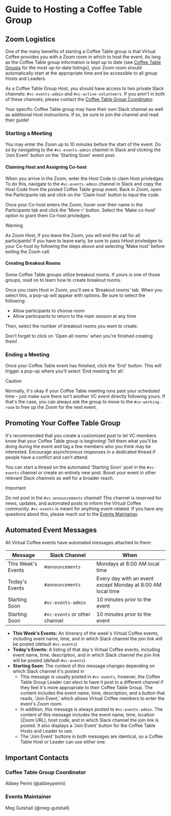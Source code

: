 # Guide to Hosting a Coffee Table Group

## Zoom Logistics

One of the many benefits of starting a Coffee Table group is that Virtual Coffee provides you with a Zoom room in which to host the event. As long as the Coffee Table group information is kept up to date (see [Coffee Table Groups](https://github.com/Virtual-Coffee/VC-Contributors/blob/6d722dceba508ecf8f583dedb3df3b1fb9fbde42/coffee-table-groups/coffee-table-groups.md) for the most up-to-date listings), your Zoom room should automatically start at the appropriate time and be accessible to all group Hosts and Leaders.

As a Coffee Table Group Host, you should have access to two private Slack channels: `#vc-events-admin` and `#vc-active-volunteers`. If you aren't in both of these channels, please contact the [Coffee Table Group Coordinator](#coffee-table-group-coordinator).

Your specific Coffee Table group may have their own Slack channel as well as additional Host instructions. If so, be sure to join the channel and read their guide!

### Starting a Meeting

You may enter the Zoom up to 10 minutes before the start of the event. Do so by navigating to the `#vc-events-admin` channel in Slack and clicking the 'Join Event' button on the 'Starting Soon' event post.

#### Claiming Host and Assigning Co-host

When you arrive in the Zoom, enter the Host Code to claim Host privledges. To do this, navigate to the `#vc-events-admin` channel in Slack and copy the Host Code from the posted Coffee Table group event. Back in Zoom, open the Participants tab and click on the 'Claim host' button to input the code.

Once your Co-host enters the Zoom, hover over their name in the Participants tab and click the 'More ▿' button. Select the 'Make co-host' option to grant them Co-host privledges.

> [!WARNING]
> As Zoom Host, if you leave the Zoom, you will end the call for all participants! If you have to leave early, be sure to pass hHost privledges to your Co-host by following the steps above and selecting 'Make host' before exiting the Zoom call.

#### Creating Breakout Rooms

Some Coffee Table groups utilize breakout rooms. If yours is one of those groups, read on to learn how to create breakout rooms.

Once you claim Host in Zoom, you'll see a 'Breakout rooms' tab. When you select this, a pop-up will appear with options. Be sure to select the following:

- Allow participants to choose room
- Allow participants to return to the main session at any time

Then, select the number of breakout rooms you want to create.

Don't forget to click on 'Open all rooms' when you're finished creating them!

### Ending a Meeting

Once your Coffee Table event has finished, click the 'End' button. This will trigger a pop-up where you'll select 'End meeting for all.'

> [!CAUTION]
> Normally, it's okay if your Coffee Table meeting runs past your scheduled time – just make sure there isn't another VC event directly following yours. If that's the case, you can always ask the group to move to the `#co-working-room` to free up the Zoom for the next event.

## Promoting Your Coffee Table Group

It's recommended that you create a customized post to let VC members know that your Coffee Table group is beginning! Tell them what you'll be doing during the event and tag a few members who you think may be interested. Encourage asynchronous responses in a dedicated thread if people have a conflict and can't attend.

You can start a thread on the automated 'Starting Soon' post in the `#vc-events` channel or create an entirely new post. Boost your event in other relevant Slack channels as well for a broader reach.

> [!IMPORTANT]
> Do not post in the `#vc-announcements` channel! This channel is reserved for news, updates, and automated posts to inform the Virtual Coffee community. `#vc-events` is meant for anything event-related. If you have any questions about this, please reach out to the [Events Maintainer](#events-maintainer).

## Automated Event Messages

All Virtual Coffee events have automated messages attached to them:

| Message            | Slack Channel                 | When                                                          |
| ------------------ | ----------------------------- | ------------------------------------------------------------- |
| This Week's Events | `#announcements`              | Mondays at 8:00 AM local time                                 |
| Today's Events     | `#announcements`              | Every day with an event _except_ Monday at 8:00 AM local time |
| Starting Soon      | `#vc-events-admin`            | 10 minutes prior to the event                                 |
| Starting Soon      | `#vc-events` or other channel | 10 minutes prior to the event                                 |

- **This Week's Events:** An itinerary of the week's Virtual Coffee events, including event name, time, and in which Slack channel the join link will be posted (default `#vc-events`)
- **Today's Events:** A listing of that day's Virtual Coffee events, including event name, time, description, and in which Slack channel the join link will be posted (default `#vc-events`)
- **Starting Soon:** The content of this message changes depending on which Slack channel it's posted in
  - This message is usually posted in `#vc-events`, however, the Coffee Table Group Leader can elect to have it post to a different channel if they feel it's more appropriate to their Coffee Table Group. The content includes the event name, time, description, and a button that reads, 'Join Event,' which allows Virtual Coffee members to enter the event's Zoom room.
  - In addition, this message is always posted to `#vc-events-admin`. The content of this message includes the event name, time, location (Zoom URL), host code, and in which Slack channel the join link is posted. It also displays a 'Join Event' button for the Coffee Table Hosts and Leader to use.
  - The 'Join Event' buttons in both messages are identical, so a Coffee Table Host or Leader can use either one.

## Important Contacts

### Coffee Table Group Coordinator

Abbey Perini (@abbeyperini)

### Events Maintainer

Meg Gutshall (@meg-gutshall)
